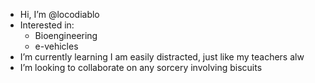 - Hi, I’m @locodiablo
- Interested in:
  - Bioengineering
  - e-vehicles
- I’m currently learning I am easily distracted, just like my teachers alw
- I’m looking to collaborate on any sorcery involving biscuits

<!---
locodiablo/locodiablo is a ✨ special ✨ repository because its `README.md` (this file) appears on your GitHub profile.
You can click the Preview link to take a look at your changes.
--->
